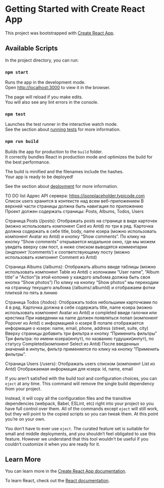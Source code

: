 # Getting Started with Create React App

This project was bootstrapped with [Create React App](https://github.com/facebook/create-react-app).

## Available Scripts

In the project directory, you can run:

### `npm start`

Runs the app in the development mode.\
Open [http://localhost:3000](http://localhost:3000) to view it in the browser.

The page will reload if you make edits.\
You will also see any lint errors in the console.

### `npm test`

Launches the test runner in the interactive watch mode.\
See the section about [running tests](https://facebook.github.io/create-react-app/docs/running-tests) for more information.

### `npm run build`

Builds the app for production to the `build` folder.\
It correctly bundles React in production mode and optimizes the build for the best performance.

The build is minified and the filenames include the hashes.\
Your app is ready to be deployed!

See the section about [deployment](https://facebook.github.io/create-react-app/docs/deployment) for more information.


TO DO list
Адрес API сервера: https://jsonplaceholder.typicode.com
Список users хранится в контексте над всем веб-приложением
В верхней части страницы должна быть навигация по приложению
Проект должен содержать  страницы: Posts, Albums, Todos, Users


Страница Posts (/posts):
Отображать posts на странице в виде карточек (можно использовать компонент Card из Antd) по три в ряд.
Карточка должна содержать в себе title, body, name юзера (можно использовать компонент Avatar из Antd) и кнопку “Show comments”. 
По клику на кнопку “Show comments” открывается модальное окно, где мы можем увидеть вверху сам пост, а ниже списком выводятся комментарии (эндпоинт ‘/comments’) к соответствующему посту (можно использовать компонент Comment из Antd) 

Страница Albums (/albums):
Отображать albums ввиде таблицы (можно использовать компонент Table из Antd) с колонками “User name”, “Album title” и “Action”(в этой колонке у каждого альбома должна быть своя кнопка “Show photos”)
По клику на кнопку “Show photos” мы переходим на страницу текущего альбома (/albums/:albumId) и отображаем фотки плиткой по пять в линию

Страница Todos (/todos):
Отображать todos небольшими карточками по 4 в ряд.
Карточка должна в себе содержать title, name юзера (можно использовать компонент Avatar из Antd) и completed ввиде галочки или крестика
При наведении на name должен появляться попап (компонент Popover из Antd) с информацией о юзере
В попапе отображается информация о юзере: name, email, phone, address (street, suite, city)
Вверху страницы добавить три фильтра и кнопку “Применить фильтры”
Три фильтра: по имени юзера(инпут), по названию тудушки(инпут), по статусу Completed(компонент Select из Antd)
После введенных значений в инпуты, фильтр применяется по клику на кнопку “Применить фильтры”.

Страница Users (/users):
Отображать users списком (компонент List из Antd)
Отображаемая информация для юзера: id, name, email


If you aren’t satisfied with the build tool and configuration choices, you can `eject` at any time. This command will remove the single build dependency from your project.

Instead, it will copy all the configuration files and the transitive dependencies (webpack, Babel, ESLint, etc) right into your project so you have full control over them. All of the commands except `eject` will still work, but they will point to the copied scripts so you can tweak them. At this point you’re on your own.

You don’t have to ever use `eject`. The curated feature set is suitable for small and middle deployments, and you shouldn’t feel obligated to use this feature. However we understand that this tool wouldn’t be useful if you couldn’t customize it when you are ready for it.

## Learn More

You can learn more in the [Create React App documentation](https://facebook.github.io/create-react-app/docs/getting-started).

To learn React, check out the [React documentation](https://reactjs.org/).
